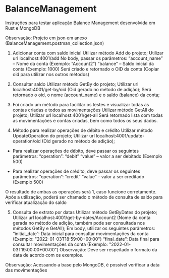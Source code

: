 # BalanceManagement

Instruções para testar aplicação Balance Management desenvolvida em Rust e MongoDB

Observação: Projeto em json em anexo (BalanceManagement.postman_collection.json)

1)	Adicionar conta com saldo inicial
Utilizar método Add do projeto;
Utilizar url localhost:4001/add
No body, passar os parâmetros:
“account_name” – Nome da conta (Exemplo: “Account2”)
“balance” – Saldo inicial da conta (Exemplo: 1000)
Será criado e retornado o OID da conta (Copiar oid para utilizar nos outros métodos)
 
2)	Consultar saldo
Utilizar método GetBy do projeto;
Utilizar url localhost:4001/get-by/oid (Oid gerado no método de adição);
Será retornado o oid, o nome (account_name) e o saldo (balance) da conta;
 
3)	Foi criado um método para facilitar os testes e visualizar todas as contas criadas e todos as movimentações
Utilizar método GetAll do projeto;
Utilizar url localhost:4001/get-all
Será retornado lista com todas as movimentações e contas criadas, bem como todos os seus dados.

4)	Método para realizar operações de débito e crédito
Utilizar método UpdateOperation do projeto;
Utilizar url localhost:4001/update-operation/oid (Oid gerado no método de adição);
- Para realizar operações de débito, deve passar os seguintes parâmetros:
“operation”: “debit”
“value” – valor a ser debitado (Exemplo 500)
 
- Para realizar operações de crédito, deve passar os seguintes parâmetros:
“operation”: “credit”
“value” – valor a ser creditado (Exemplo 500)
 
O resultado de ambas as operações será 1, caso funcione corretamente.
Após a utilização, poderá ser chamado o método de consulta de saldo para verificar atualização do saldo

5)	Consulta de extrato por datas
Utilizar método GetByDates do projeto;
Utilizar url localhost:4001/get-by-dates/Account2 (Nome da conta gerada no método de adição, também pode ser consultada nos métodos GetBy e GetAll);
Em body, utilizar os seguintes parâmetros:
“initial_date”: Data inicial para consultar movimentações da conta (Exemplo: "2022-01-03T18:59:00+00:00")
“final_date”: Data final para consultar movimentações da conta (Exemplo: "2022-01-03T19:00:00+00:00")
Observação: Deve ser respeitado o formato da data de acordo com os exemplos. 
 
Observação: Acessando a base pelo MongoDB, é possível verificar a data das movimentações
